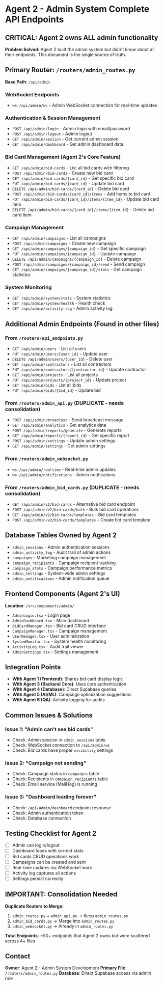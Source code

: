 # Agent 2 - Admin System Complete API Endpoints

## CRITICAL: Agent 2 owns ALL admin functionality
**Problem Solved**: Agent 2 built the admin system but didn't know about all their endpoints. This document is the single source of truth.

## Primary Router: `/routers/admin_routes.py`
**Base Path**: `/api/admin`

### WebSocket Endpoints
- `ws:/api/admin/ws` - Admin WebSocket connection for real-time updates

### Authentication & Session Management
- `POST /api/admin/login` - Admin login with email/password
- `POST /api/admin/logout` - Admin logout
- `GET /api/admin/session` - Get current admin session
- `GET /api/admin/dashboard` - Get admin dashboard data

### Bid Card Management (Agent 2's Core Feature)
- `GET /api/admin/bid-cards` - List all bid cards with filtering
- `POST /api/admin/bid-cards` - Create new bid card
- `GET /api/admin/bid-cards/{card_id}` - Get specific bid card
- `PUT /api/admin/bid-cards/{card_id}` - Update bid card
- `DELETE /api/admin/bid-cards/{card_id}` - Delete bid card
- `POST /api/admin/bid-cards/{card_id}/items` - Add items to bid card
- `PUT /api/admin/bid-cards/{card_id}/items/{item_id}` - Update bid card item
- `DELETE /api/admin/bid-cards/{card_id}/items/{item_id}` - Delete bid card item

### Campaign Management
- `GET /api/admin/campaigns` - List all campaigns
- `POST /api/admin/campaigns` - Create new campaign
- `GET /api/admin/campaigns/{campaign_id}` - Get specific campaign
- `PUT /api/admin/campaigns/{campaign_id}` - Update campaign
- `DELETE /api/admin/campaigns/{campaign_id}` - Delete campaign
- `POST /api/admin/campaigns/{campaign_id}/send` - Send campaign
- `GET /api/admin/campaigns/{campaign_id}/stats` - Get campaign statistics

### System Monitoring
- `GET /api/admin/system/stats` - System statistics
- `GET /api/admin/system/health` - Health check
- `GET /api/admin/activity-log` - Admin activity log

## Additional Admin Endpoints (Found in other files)

### From `/routers/api_endpoints.py`
- `GET /api/admin/users` - List all users
- `PUT /api/admin/users/{user_id}` - Update user
- `DELETE /api/admin/users/{user_id}` - Delete user
- `GET /api/admin/contractors` - List all contractors
- `PUT /api/admin/contractors/{contractor_id}` - Update contractor
- `GET /api/admin/projects` - List all projects
- `PUT /api/admin/projects/{project_id}` - Update project
- `GET /api/admin/bids` - List all bids
- `PUT /api/admin/bids/{bid_id}` - Update bid

### From `/routers/admin_api.py` (DUPLICATE - needs consolidation)
- `POST /api/admin/broadcast` - Send broadcast message
- `GET /api/admin/analytics` - Get analytics data
- `POST /api/admin/reports/generate` - Generate reports
- `GET /api/admin/reports/{report_id}` - Get specific report
- `POST /api/admin/settings` - Update admin settings
- `GET /api/admin/settings` - Get admin settings

### From `/routers/admin_websocket.py`
- `ws:/api/admin/realtime` - Real-time admin updates
- `ws:/api/admin/notifications` - Admin notifications

### From `/routers/admin_bid_cards.py` (DUPLICATE - needs consolidation)
- `GET /api/admin/v2/bid-cards` - Alternative bid card endpoint
- `POST /api/admin/v2/bid-cards/bulk` - Bulk bid card operations
- `GET /api/admin/v2/bid-cards/templates` - Bid card templates
- `POST /api/admin/v2/bid-cards/templates` - Create bid card template

## Database Tables Owned by Agent 2
- `admin_sessions` - Admin authentication sessions
- `admin_activity_log` - Audit trail of admin actions
- `campaigns` - Marketing campaign management
- `campaign_recipients` - Campaign recipient tracking
- `campaign_stats` - Campaign performance metrics
- `admin_settings` - System-wide admin settings
- `admin_notifications` - Admin notification queue

## Frontend Components (Agent 2's UI)
**Location**: `/src/components/admin/`
- `AdminLogin.tsx` - Login page
- `AdminDashboard.tsx` - Main dashboard
- `BidCardManager.tsx` - Bid card CRUD interface
- `CampaignManager.tsx` - Campaign management
- `UserManager.tsx` - User administration
- `SystemMonitor.tsx` - System health monitoring
- `ActivityLog.tsx` - Audit trail viewer
- `AdminSettings.tsx` - Settings management

## Integration Points
- **With Agent 1 (Frontend)**: Shares bid card display logic
- **With Agent 3 (Backend Core)**: Uses core authentication
- **With Agent 4 (Database)**: Direct Supabase queries
- **With Agent 5 (AI/ML)**: Campaign optimization suggestions
- **With Agent 6 (QA)**: Activity logging for audits

## Common Issues & Solutions

### Issue 1: "Admin can't see bid cards"
- Check: Admin session in `admin_sessions` table
- Check: WebSocket connection to `/api/admin/ws`
- Check: Bid cards have proper `visibility` settings

### Issue 2: "Campaign not sending"
- Check: Campaign status in `campaigns` table
- Check: Recipients in `campaign_recipients` table
- Check: Email service (MailHog) is running

### Issue 3: "Dashboard loading forever"
- Check: `/api/admin/dashboard` endpoint response
- Check: Admin authentication token
- Check: Database connection

## Testing Checklist for Agent 2
- [ ] Admin can login/logout
- [ ] Dashboard loads with correct stats
- [ ] Bid cards CRUD operations work
- [ ] Campaigns can be created and sent
- [ ] Real-time updates via WebSocket work
- [ ] Activity log captures all actions
- [ ] Settings persist correctly

## IMPORTANT: Consolidation Needed
**Duplicate Routers to Merge**:
1. `admin_routes.py` + `admin_api.py` → Keep `admin_routes.py`
2. `admin_bid_cards.py` → Merge into `admin_routes.py`
3. `admin_websocket.py` → Already in `admin_routes.py`

**Total Endpoints**: ~50+ endpoints that Agent 2 owns but were scattered across 4+ files

## Contact
**Owner**: Agent 2 - Admin System Development
**Primary File**: `/routers/admin_routes.py`
**Database**: Direct Supabase access via admin role